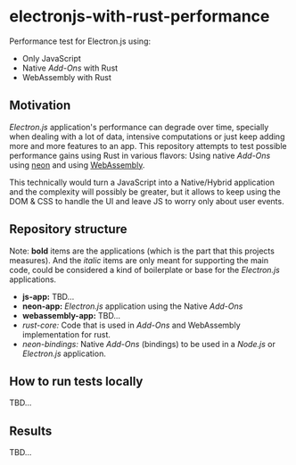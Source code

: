 # electronjs-with-rust-performance

Performance test for Electron.js using:

- Only JavaScript
- Native _Add-Ons_ with Rust
- WebAssembly with Rust

## Motivation

_Electron.js_ application's performance can degrade over time, specially when dealing with a lot of
data, intensive computations or just keep adding more and more features to an app. This repository
attempts to test possible performance gains using Rust in various flavors: Using native _Add-Ons_
using [neon](https://neon-bindings.com/) and using [WebAssembly](https://webassembly.org/).

This technically would turn a JavaScript into a Native/Hybrid application and the complexity will
possibly be greater, but it allows to keep using the DOM & CSS to handle the UI and leave JS to
worry only about user events.

## Repository structure

Note: **bold** items are the applications (which is the part that this projects measures). And the
_italic_ items are only meant for supporting the main code, could be considered a kind of
boilerplate or base for the _Electron.js_ applications.

- **js-app:** TBD...
- **neon-app:** _Electron.js_ application using the Native _Add-Ons_
- **webassembly-app:** TBD...
- _rust-core:_ Code that is used in _Add-Ons_ and WebAssembly implementation for rust.
- _neon-bindings:_ Native _Add-Ons_ (bindings) to be used in a _Node.js_ or _Electron.js_
  application.

## How to run tests locally

TBD...

## Results

TBD...
